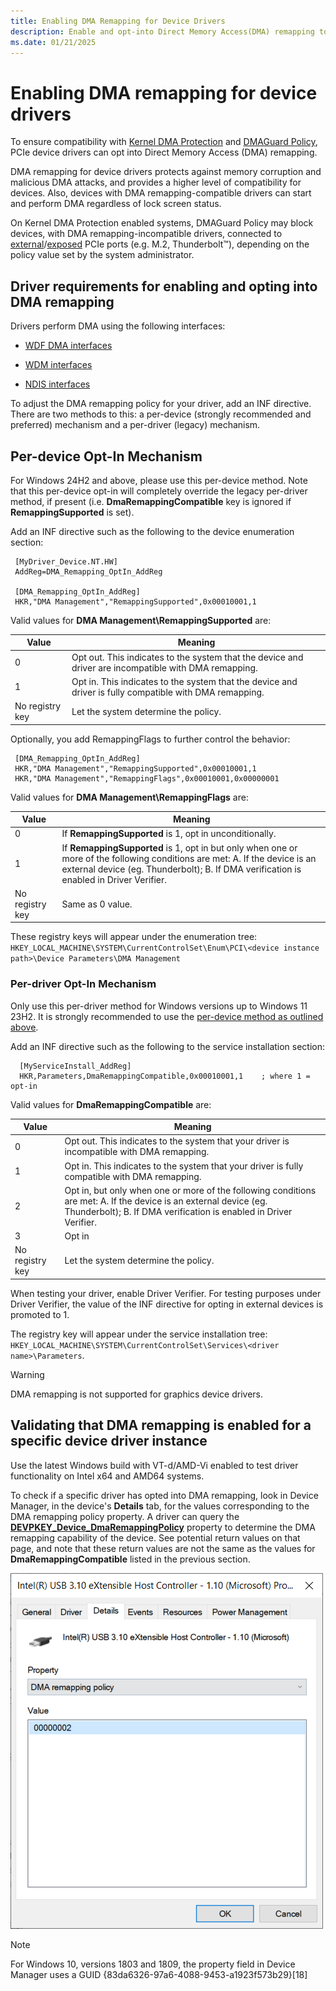 ```yaml
---
title: Enabling DMA Remapping for Device Drivers
description: Enable and opt-into Direct Memory Access(DMA) remapping to ensure compatibility with Kernel DMA Protection and DMAGuard policies.
ms.date: 01/21/2025
---
```


# Enabling DMA remapping for device drivers

To ensure compatibility with [Kernel DMA Protection](/windows/security/information-protection/kernel-dma-protection-for-thunderbolt) and [DMAGuard Policy](/windows/client-management/mdm/policy-csp-dmaguard#dmaguard-deviceenumerationpolicy), PCIe device drivers can opt into Direct Memory Access (DMA) remapping.

DMA remapping for device drivers protects against memory corruption and malicious DMA attacks, and provides a higher level of compatibility for devices. Also, devices with DMA remapping-compatible drivers can start and perform DMA regardless of lock screen status.

On Kernel DMA Protection enabled systems, DMAGuard Policy may block devices, with DMA remapping-incompatible drivers, connected to [external](./dsd-for-pcie-root-ports.md#identifying-externally-exposed-pcie-root-ports)/[exposed](./dsd-for-pcie-root-ports.md#identifying-internal-pcie-ports-accessible-to-users-and-requiring-dma-protection) PCIe ports (e.g. M.2, Thunderbolt&trade;), depending on the policy value set by the system administrator.

## Driver requirements for enabling and opting into DMA remapping

Drivers perform DMA using the following interfaces:

- [WDF DMA interfaces](../wdf/introduction-to-dma-in-windows-driver-framework.md)

- [WDM interfaces](/windows-hardware/drivers/ddi/wdm/)

- [NDIS interfaces](/windows-hardware/drivers/ddi/_netvista/)

To adjust the DMA remapping policy for your driver, add an INF directive. There are two methods to this: a per-device (strongly recommended and preferred) mechanism and a per-driver (legacy) mechanism.

## Per-device Opt-In Mechanism

For Windows 24H2 and above, please use this per-device method. Note that this per-device opt-in will completely override the legacy per-driver method, if present (i.e. **DmaRemappingCompatible** key is ignored if **RemappingSupported** is set).

Add an INF directive such as the following to the device enumeration section:

```inf
 [MyDriver_Device.NT.HW]
 AddReg=DMA_Remapping_OptIn_AddReg
 
 [DMA_Remapping_OptIn_AddReg]
 HKR,"DMA Management","RemappingSupported",0x00010001,1
```

Valid values for **DMA Management\RemappingSupported** are:

| Value | Meaning |
|-------|---------|
| 0     | Opt out. This indicates to the system that the device and driver are incompatible with DMA remapping. |
| 1     | Opt in. This indicates to the system that the device and driver is fully compatible with DMA remapping. |
| No registry key | Let the system determine the policy. |

Optionally, you add RemappingFlags to further control the behavior:

```inf
 [DMA_Remapping_OptIn_AddReg]
 HKR,"DMA Management","RemappingSupported",0x00010001,1
 HKR,"DMA Management","RemappingFlags",0x00010001,0x00000001
```

Valid values for **DMA Management\RemappingFlags** are:

| Value | Meaning |
|-------|---------|
| 0     | If **RemappingSupported** is 1, opt in unconditionally. |
| 1     | If **RemappingSupported** is 1, opt in but only when one or more of the following conditions are met: A. If the device is an external device (eg. Thunderbolt); B. If DMA verification is enabled in Driver Verifier. |
| No registry key | Same as 0 value. |

These registry keys will appear under the enumeration tree: ``HKEY_LOCAL_MACHINE\SYSTEM\CurrentControlSet\Enum\PCI\<device instance path>\Device Parameters\DMA Management``

### Per-driver Opt-In Mechanism

Only use this per-driver method for Windows versions up to Windows 11 23H2. It is strongly recommended to use the [per-device method as outlined above](#per-device-opt-in-mechanism).

Add an INF directive such as the following to the service installation section:

```inf
  [MyServiceInstall_AddReg]
  HKR,Parameters,DmaRemappingCompatible,0x00010001,1    ; where 1 = opt-in
```
  
Valid values for **DmaRemappingCompatible** are:

| Value | Meaning |
|-------|---------|
| 0     | Opt out. This indicates to the system that your driver is incompatible with DMA remapping. |
| 1     | Opt in. This indicates to the system that your driver is fully compatible with DMA remapping. |
| 2     | Opt in, but only when one or more of the following conditions are met: A. If the device is an external device (eg. Thunderbolt); B. If DMA verification is enabled in Driver Verifier. |
| 3     | Opt in
| No registry key | Let the system determine the policy. |

When testing your driver, enable Driver Verifier. For testing purposes under Driver Verifier, the value of the INF directive for opting in external devices is promoted to 1.

The registry key will appear under the service installation tree: ``HKEY_LOCAL_MACHINE\SYSTEM\CurrentControlSet\Services\<driver name>\Parameters``.

> [!WARNING]
> DMA remapping is not supported for graphics device drivers.

## Validating that DMA remapping is enabled for a specific device driver instance

Use the latest Windows build with VT-d/AMD-Vi enabled to test driver functionality on Intel x64 and AMD64 systems.

To check if a specific driver has opted into DMA remapping, look in Device Manager, in the device's **Details** tab, for the values corresponding to the DMA remapping policy property. A driver can query the [**DEVPKEY_Device_DmaRemappingPolicy**](../install/devpkey-device-dmaremappingpolicy.md) property to determine the DMA remapping capability of the device. See potential return values on that page, and note that these return values are not the same as the values for **DmaRemappingCompatible** listed in the previous section.

![Device Manager Details Tab.](images/device-details-tab-1903.png)

>[!NOTE]
> For Windows 10, versions 1803 and 1809, the property field in Device Manager uses a GUID {83da6326-97a6-4088-9453-a1923f573b29}[18]
